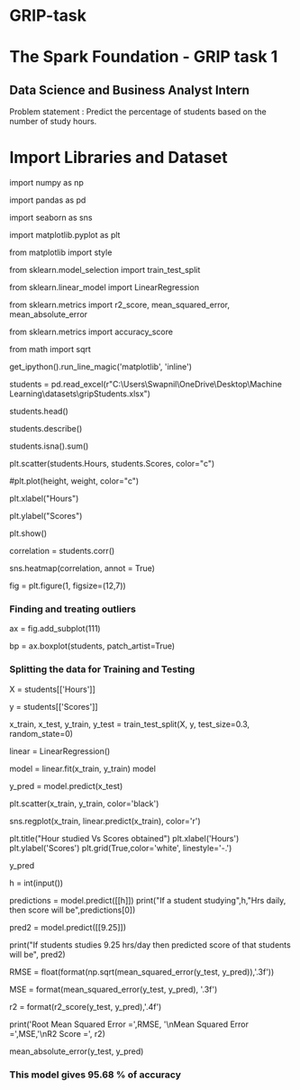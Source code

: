 # GRIP-task
# The Spark Foundation - GRIP task 1
## Data Science and Business Analyst Intern
Problem statement : Predict the percentage of students based on the number of study hours.

# Import Libraries and Dataset
import numpy as np

import pandas as pd

import seaborn as sns

import matplotlib.pyplot as plt

from matplotlib import style

from sklearn.model_selection import train_test_split

from sklearn.linear_model import LinearRegression

from sklearn.metrics import r2_score, mean_squared_error, mean_absolute_error

from sklearn.metrics import accuracy_score

from math import sqrt

get_ipython().run_line_magic('matplotlib', 'inline')


students = pd.read_excel(r"C:\Users\Swapnil\OneDrive\Desktop\Machine Learning\datasets\gripStudents.xlsx")

students.head()

students.describe()

students.isna().sum()



plt.scatter(students.Hours, students.Scores, color="c")

#plt.plot(height, weight, color="c")


plt.xlabel("Hours")

plt.ylabel("Scores")

plt.show()

correlation = students.corr()

sns.heatmap(correlation, annot = True)

fig = plt.figure(1, figsize=(12,7))

### Finding and treating outliers
ax = fig.add_subplot(111)

bp = ax.boxplot(students, patch_artist=True)

### Splitting the data for Training and Testing
X = students[['Hours']]

y = students[['Scores']]

x_train, x_test, y_train, y_test = train_test_split(X, y, test_size=0.3, random_state=0)

linear = LinearRegression()

model = linear.fit(x_train, y_train)
model

y_pred = model.predict(x_test)

plt.scatter(x_train, y_train, color='black')

sns.regplot(x_train, linear.predict(x_train), color='r')

plt.title("Hour studied Vs Scores obtained")
plt.xlabel('Hours')
plt.ylabel('Scores')
plt.grid(True,color='white', linestyle='-.')

y_pred

h = int(input())

predictions = model.predict([[h]])
print("If a student studying",h,"Hrs daily, then score will be",predictions[0])

pred2 = model.predict([[9.25]])

print("If students studies 9.25 hrs/day then predicted score of that students will be", pred2)

RMSE = float(format(np.sqrt(mean_squared_error(y_test, y_pred)),'.3f'))

MSE = format(mean_squared_error(y_test, y_pred), '.3f')

r2 = format(r2_score(y_test, y_pred),'.4f')

print('Root Mean Squared Error =',RMSE, '\nMean Squared Error =',MSE,'\nR2 Score =', r2)

mean_absolute_error(y_test, y_pred)

### This model gives 95.68 % of accuracy
